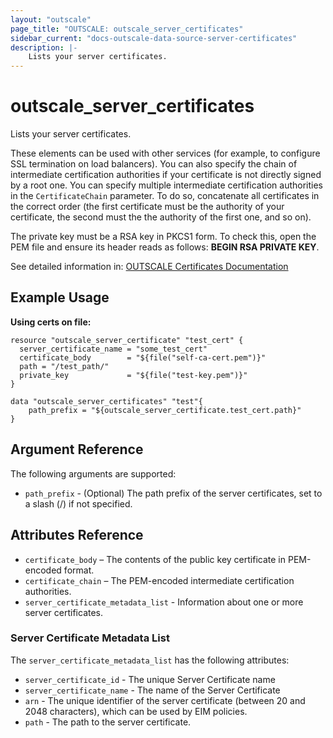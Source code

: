```yaml
---
layout: "outscale"
page_title: "OUTSCALE: outscale_server_certificates"
sidebar_current: "docs-outscale-data-source-server-certificates"
description: |-
    Lists your server certificates. 
---
```


# outscale_server_certificates

Lists your server certificates.

These elements can be used with other services (for example, to configure SSL termination on load balancers).
You can also specify the chain of intermediate certification authorities if your certificate is not directly signed by a root one. You can specify multiple intermediate certification authorities in the `CertificateChain` parameter. To do so, concatenate all certificates in the correct order (the first certificate must be the authority of your certificate, the second must the the authority of the first one, and so on).

The private key must be a RSA key in PKCS1 form. To check this, open the PEM file and ensure its header reads as follows: **BEGIN RSA PRIVATE KEY**.

See detailed information in: [OUTSCALE Certificates Documentation](1)

## Example Usage

**Using certs on file:**

```hcl
resource "outscale_server_certificate" "test_cert" {
  server_certificate_name = "some_test_cert"
  certificate_body        = "${file("self-ca-cert.pem")}"
  path = "/test_path/"
  private_key             = "${file("test-key.pem")}"
}

data "outscale_server_certificates" "test"{
    path_prefix = "${outscale_server_certificate.test_cert.path}"
}

```

## Argument Reference

The following arguments are supported:

* `path_prefix` - (Optional) The path prefix of the server certificates, set to a slash (/) if not specified.

## Attributes Reference

* `certificate_body` – The contents of the public key certificate in
  PEM-encoded format.
* `certificate_chain` – The PEM-encoded intermediate certification authorities.
* `server_certificate_metadata_list` - Information about one or more server certificates.

### Server Certificate Metadata List

The `server_certificate_metadata_list` has the following attributes:

* `server_certificate_id` - The unique Server Certificate name
* `server_certificate_name` - The name of the Server Certificate
* `arn` - The unique identifier of the server certificate (between 20 and 2048 characters), which can be used by EIM policies.
* `path` - The path to the server certificate.

[1]: http://docs.outscale.com/api_eim/index.html#_certificates
